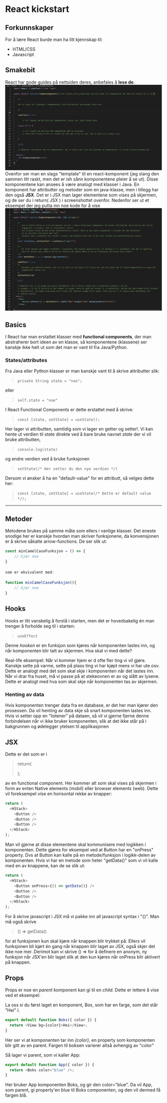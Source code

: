 # React kickstart

## Forkunnskaper

For å lære React burde man ha litt
kjennskap til:

- HTML/CSS
- Javascript

## Smakebit

React har gode guides på nettsiden deres, anbefales å **lese de**.
<img src="./bilder/1.png">
Ovenfor ser man en slags "template" til en react-komponent (jeg slang den sammen litt raskt, men det er ish sånn komponentene pleier å se ut). Disse komponentene kan ansees å være analogt med klasser i Java. En komponent har attributter og metoder som en java-klasse, men i tillegg har den også
**JSX**. Det er i JSX man lager elementene som vises på skjermen, og de ser du i return( JSX ) i screenshottet ovenfor. Nedenfor ser ut et eksempel der jeg putta inn noe kode for å vise
<img src="./bilder/2.png">

## Basics

I React har man erstattet klasser med **functional components**, der man abstraherer bort ideen av en klasse, så komponentene (klassene) ser kanskje ikke helt ut som det man er vant til fra Java/Python.

### States/attributes

Fra Java eller Python klasser er man kanskje vant til å skrive attributter slik:

> `private String state = "noe";`

eller

> `self.state = "noe"`

I React Functional Components er dette erstattet med å skrive:

> `const [state, setState] = useState();`

Her lager vi attributten, samtidig som vi lager en getter og setter!. Vi kan hente ut verdien til _state_ direkte ved å bare bruke navnet _state_ der vi vil bruke attributten,

> `console.log(state)`

og endre verdien ved å bruke funksjonen

> `setState(/* Her setter du den nye verdien */)`

Dersom vi ønsker å ha en "default-value" for en attributt, så velges dette her:

> `const [state, setState] = useState(/* Dette er default value */);`

---

## Metoder

Metodene brukes på samme måte som ellers i vanlige klasser. Det eneste snodige her er kanskje hvordan man skriver funksjonene, da konvensjonen er å skrive såkalte arrow-functions. De ser slik ut:

```javascript
const minCamelCaseFunksjon = () => {
    // Gjør noe
}

som er ekvivalent med:

function minCamelCaseFunksjon(){
    // Gjør noe
}

```

## Hooks

Hooks er litt vanskelig å forstå i starten, men det er hovedsakelig én man trenger å forholde seg til i starten:

> `useEffect`

Denne _hooken_ er en funksjon som kjøres når komponenten lastes inn, og når komponenten blir tatt av skjermen. Hva skal vi med dette?

Real-life eksempel: Når vi kommer hjem er d ofte fler ting vi vil gjøre. Kanskje sette på varme, sette på plass ting vi har kjøpt mens vi har ute osv. Dette er analogt med det som skal skje i komponenten når det lastes inn. Når vi drar fra huset, må vi passe på at stekeovnen er av og slått av lysene. Dette er analogt med hva som skal skje når komponenten tas av skjermen.

### Henting av data

Hvis komponenten trenger data fra en database, er det her man kjører den prosessen. Da vil henting av data skje så snart komponenten lastes inn. Hvis vi setter opp en "listener" på dataen, så vil vi gjerne fjerne denne forbindelsen når vi ikke bruker komponenten, slik at det ikke står på i bakgrunnen og ødelegger ytelsen til applikasjonen

## JSX

Dette er det som er i

> return(
>
> );

av en functional component. Her kommer alt som skal vises på skjermen i form av enten Native elements (mobil) eller browser elements (web). Dette vil foreksempel vise en horisontal rekke av knapper:

```javascript
return (
  <HStack>
    <Button />
    <Button />
    <Button />
  </HStack>
);
```

Man vil gjerne at disse elementene skal kommunisere med logikken i komponenten. Dette gjøres for eksempel ved at Button har en "onPress" property. Dvs at Button kan kalle på en metode/funksjon i logikk-delen av komponenten. Hvis vi har en metode som heter "getData()" som vi vil kalle med en av knappene, kan de se slik ut:

```javascript
return (
  <HStack>
    <Button onPress={() => getData()} />
    <Button />
    <Button />
  </HStack>
);
```

For å skrive javascript i JSX må vi pakke inn all javascript syntax i "{}". Man må også skrive

> () => getData()

for at funksjonen kun skal kjøre når knappen blir trykket på. Ellers vil funksjonen bli kjørt én gang når knappen blir laget av JSX, også skjer det ikke noe mer. Derimot kan vi skrive () => for å definere en anonym, ny funksjon når JSX'en blir laget slik at den kun kjøres når onPress blir aktivert på knappen.

## Props

Props er noe en _parent_ komponent kan gi til en _child_. Dette er lettere å vise ved et eksempel:

La oss si du først laget en komponent, Box, som har en farge, som det står "Hei" i.

```javascript
export default function Boks({ color }) {
  return <View bg={color}>Hei</View>;
}
```

Her ser vi at komponenten tar inn _{color}_, en property som komponenten blir gitt av en parent. Fargen til boksen varierer altså avhengig av "color"

Så lager vi parent, som vi kaller App:

```javascript
export default function App({ color }) {
  return <Boks color="blue" />;
}
```

Her bruker App komponenten Boks, og gir den color="blue". Da vil App, som parent, gi property'en blue til Boks componenten, og den vil dermed få fargen blå.

